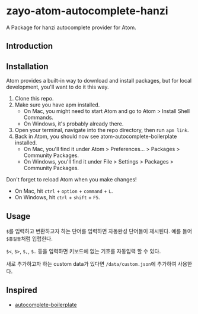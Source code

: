 # zayo-atom-autocomplete-hanzi

A Package for hanzi autocomplete provider for Atom.

## Introduction



## Installation

Atom provides a built-in way to download and install packages, but for local development, you'll want to do it this way.

1. Clone this repo.
2. Make sure you have apm installed.
    - On Mac, you might need to start Atom and go to Atom &gt; Install Shell Commands.
    - On Windows, it's probably already there.
3. Open your terminal, navigate into the repo directory, then run `apm link`.
4. Back in Atom, you should now see atom-autocomplete-boilerplate installed.
    - On Mac, you'll find it under Atom &gt; Preferences... &gt; Packages &gt; Community Packages.
    - On Windows, you'll find it under File &gt; Settings &gt; Packages &gt; Community Packages.

Don't forget to reload Atom when you make changes!
- On Mac, hit `ctrl` + `option` + `command` + `L`.
- On Windows, hit `ctrl` + `shift` + `F5`.

## Usage

`$`를 입력하고 변환하고자 하는 단어를 입력하면 자동완성 단어들이 제시된다. 예를 들어 `$홍길동`처럼 입렵한다.

`$<`, `$>`, `$,`, `$.` 등을 입력하면 키보드에 없는 기호를 자동입력 할 수 있다.

새로 추가하고자 하는 custom data가 있다면 `/data/custom.json`에 추가하여 사용한다.

## Inspired

* [autocomplete-boilerplate](https://atom.io/packages/autocomplete-boilerplate)

